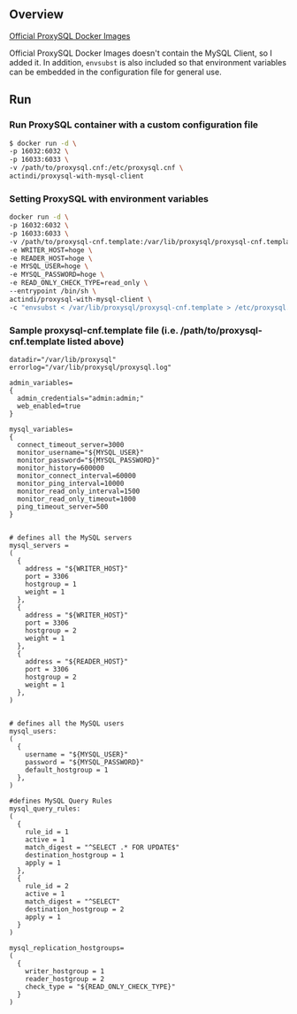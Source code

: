 
## Overview

[Official ProxySQL Docker Images](https://hub.docker.com/r/proxysql/proxysql)

Official ProxySQL Docker Images doesn't contain the MySQL Client, so I added it.
In addition, `envsubst` is also included so that environment variables can be embedded in the configuration file for general use.

## Run

### Run ProxySQL container with a custom configuration file
```sh
$ docker run -d \
-p 16032:6032 \
-p 16033:6033 \
-v /path/to/proxysql.cnf:/etc/proxysql.cnf \
actindi/proxysql-with-mysql-client
```

### Setting ProxySQL with environment variables 
```sh
docker run -d \
-p 16032:6032 \
-p 16033:6033 \
-v /path/to/proxysql-cnf.template:/var/lib/proxysql/proxysql-cnf.template \
-e WRITER_HOST=hoge \
-e READER_HOST=hoge \
-e MYSQL_USER=hoge \
-e MYSQL_PASSWORD=hoge \
-e READ_ONLY_CHECK_TYPE=read_only \
--entrypoint /bin/sh \
actindi/proxysql-with-mysql-client \
-c "envsubst < /var/lib/proxysql/proxysql-cnf.template > /etc/proxysql.cnf && cat /etc/proxysql.cnf && proxysql -f -D /var/lib/proxysql"
```

### Sample proxysql-cnf.template file (i.e. /path/to/proxysql-cnf.template listed above)

```
datadir="/var/lib/proxysql"
errorlog="/var/lib/proxysql/proxysql.log"

admin_variables=
{
  admin_credentials="admin:admin;"
  web_enabled=true
}

mysql_variables=
{
  connect_timeout_server=3000
  monitor_username="${MYSQL_USER}"
  monitor_password="${MYSQL_PASSWORD}"
  monitor_history=600000
  monitor_connect_interval=60000
  monitor_ping_interval=10000
  monitor_read_only_interval=1500
  monitor_read_only_timeout=1000
  ping_timeout_server=500
}


# defines all the MySQL servers
mysql_servers =
(
  {
    address = "${WRITER_HOST}"
    port = 3306
    hostgroup = 1
    weight = 1
  },
  {
    address = "${WRITER_HOST}"
    port = 3306
    hostgroup = 2
    weight = 1
  },
  {
    address = "${READER_HOST}"
    port = 3306
    hostgroup = 2
    weight = 1
  },
)


# defines all the MySQL users
mysql_users:
(
  {
    username = "${MYSQL_USER}"
    password = "${MYSQL_PASSWORD}"
    default_hostgroup = 1
  },
)

#defines MySQL Query Rules
mysql_query_rules:
(
  {
    rule_id = 1
    active = 1
    match_digest = "^SELECT .* FOR UPDATE$"
    destination_hostgroup = 1
    apply = 1
  },
  {
    rule_id = 2
    active = 1
    match_digest = "^SELECT"
    destination_hostgroup = 2
    apply = 1
  }
)

mysql_replication_hostgroups=
(
  {
    writer_hostgroup = 1
    reader_hostgroup = 2
    check_type = "${READ_ONLY_CHECK_TYPE}"
  }
)
```